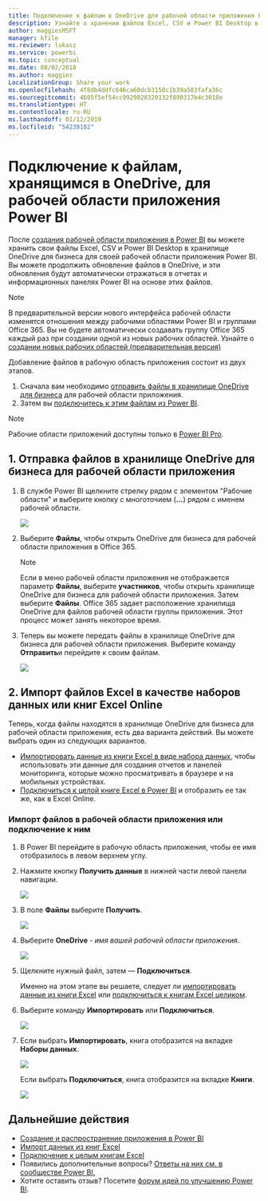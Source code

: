```yaml
---
title: Подключение к файлам в OneDrive для рабочей области приложения Power BI
description: Узнайте о хранении файлов Excel, CSV и Power BI Desktop в хранилище OneDrive для рабочей области приложения Power BI, а также о подключении к ним.
author: maggiesMSFT
manager: kfile
ms.reviewer: lukasz
ms.service: powerbi
ms.topic: conceptual
ms.date: 08/02/2018
ms.author: maggies
LocalizationGroup: Share your work
ms.openlocfilehash: 4f8db4ddfc646ca60dcb3158c1b39a583fafa36c
ms.sourcegitcommit: 4695f5ef54cc9929828320132f890317b4c3018e
ms.translationtype: HT
ms.contentlocale: ru-RU
ms.lasthandoff: 01/12/2019
ms.locfileid: "54239182"
---
```

# <a name="connect-to-files-stored-in-onedrive-for-your-power-bi-app-workspace"></a>Подключение к файлам, хранящимся в OneDrive, для рабочей области приложения Power BI
После [создания рабочей области приложения в Power BI](service-create-distribute-apps.md) вы можете хранить свои файлы Excel, CSV и Power BI Desktop в хранилище OneDrive для бизнеса для своей рабочей области приложения Power BI. Вы можете продолжить обновление файлов в OneDrive, и эти обновления будут автоматически отражаться в отчетах и информационных панелях Power BI на основе этих файлов. 

> [!NOTE]
> В предварительной версии нового интерфейса рабочей области изменятся отношения между рабочими областями Power BI и группами Office 365. Вы не будете автоматически создавать группу Office 365 каждый раз при создании одной из новых рабочих областей. Узнайте о [создании новых рабочих областей (предварительная версия)](service-create-the-new-workspaces.md)

Добавление файлов в рабочую область приложения состоит из двух этапов. 

1. Сначала вам необходимо [отправить файлы в хранилище OneDrive для бизнеса](service-connect-to-files-in-app-workspace-onedrive-for-business.md#1-upload-files-to-the-onedrive-for-business-for-your-app-workspace) для рабочей области приложения.
2. Затем вы [подключитесь к этим файлам из Power BI](service-connect-to-files-in-app-workspace-onedrive-for-business.md#2-import-excel-files-as-datasets-or-as-excel-online-workbooks).

> [!NOTE]
> Рабочие области приложений доступны только в [Power BI Pro](service-features-license-type.md).
> 
> 

## <a name="1-upload-files-to-the-onedrive-for-business-for-your-app-workspace"></a>1. Отправка файлов в хранилище OneDrive для бизнеса для рабочей области приложения
1. В службе Power BI щелкните стрелку рядом с элементом "Рабочие области" и выберите кнопку с многоточием (**…**) рядом с именем рабочей области. 
   
   ![](media/service-connect-to-files-in-app-workspace-onedrive-for-business/power-bi-app-ellipsis.png)
2. Выберите **Файлы**, чтобы открыть OneDrive для бизнеса для рабочей области приложения в Office 365.
   
   > [!NOTE]
   > Если в меню рабочей области приложения не отображается параметр **Файлы**, выберите **участников**, чтобы открыть хранилище OneDrive для бизнеса для рабочей области приложения. Затем выберите **Файлы**. Office 365 задает расположение хранилища OneDrive для файлов рабочей области группы приложения. Этот процесс может занять некоторое время. 
   > 
   > 
3. Теперь вы можете передать файлы в хранилище OneDrive для бизнеса для рабочей области приложения. Выберите команду **Отправить**и перейдите к своим файлам.
   
   ![](media/service-connect-to-files-in-app-workspace-onedrive-for-business/pbi_grpfilesonedrive.png)

## <a name="2-import-excel-files-as-datasets-or-as-excel-online-workbooks"></a>2. Импорт файлов Excel в качестве наборов данных или книг Excel Online
Теперь, когда файлы находятся в хранилище OneDrive для бизнеса для рабочей области приложения, есть два варианта действий. Вы можете выбрать один из следующих вариантов. 

* [Импортировать данные из книги Excel в виде набора данных](service-get-data-from-files.md), чтобы использовать эти данные для создания отчетов и панелей мониторинга, которые можно просматривать в браузере и на мобильных устройствах.
* [Подключиться к целой книге Excel в Power BI](service-excel-workbook-files.md) и отобразить ее так же, как в Excel Online.

### <a name="import-or-connect-to-the-files-in-your-app-workspace"></a>Импорт файлов в рабочей области приложения или подключение к ним
1. В Power BI перейдите в рабочую область приложения, чтобы ее имя отобразилось в левом верхнем углу. 
2. Нажмите кнопку **Получить данные** в нижней части левой панели навигации. 
   
   ![](media/service-connect-to-files-in-app-workspace-onedrive-for-business/power-bi-app-get-data-button.png)
3. В поле **Файлы** выберите **Получить**.
   
   ![](media/service-connect-to-files-in-app-workspace-onedrive-for-business/pbi_getfiles.png)
4. Выберите **OneDrive** - *имя вашей рабочей области приложения*.
   
    ![](media/service-connect-to-files-in-app-workspace-onedrive-for-business/pbi_grp_one_drive_shrpt.png)
5. Щелкните нужный файл, затем — **Подключиться**.
   
    Именно на этом этапе вы решаете, следует ли [импортировать данные из книги Excel](service-get-data-from-files.md) или [подключиться к книгам Excel целиком](service-excel-workbook-files.md).
6. Выберите команду **Импортировать** или **Подключиться**.
   
    ![](media/service-connect-to-files-in-app-workspace-onedrive-for-business/pbi_importexceldataorwholecrop.png)
7. Если выбрать **Импортировать**, книга отобразится на вкладке **Наборы данных**. 
   
    ![](media/service-connect-to-files-in-app-workspace-onedrive-for-business/power-bi-app-excel-file-import.png)
   
    Если выбрать **Подключиться**, книга отобразится на вкладке **Книги**.
   
    ![](media/service-connect-to-files-in-app-workspace-onedrive-for-business/power-bi-app-excel-file-connect.png)

## <a name="next-steps"></a>Дальнейшие действия
* [Создание и распространение приложения в Power BI](service-create-distribute-apps.md)
* [Импорт данных из книг Excel](service-get-data-from-files.md)
* [Подключение к целым книгам Excel](service-excel-workbook-files.md)
* Появились дополнительные вопросы? [Ответы на них см. в сообществе Power BI.](http://community.powerbi.com/)
* Хотите оставить отзыв? Посетите [форум идей по улучшению Power BI](https://ideas.powerbi.com/forums/265200-power-bi).

